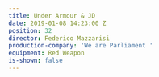 ```yaml
---
title: Under Armour & JD
date: 2019-01-08 14:23:00 Z
position: 32
director: Federico Mazzarisi
production-company: 'We are Parliament '
equipment: Red Weapon
is-shown: false
---
```


